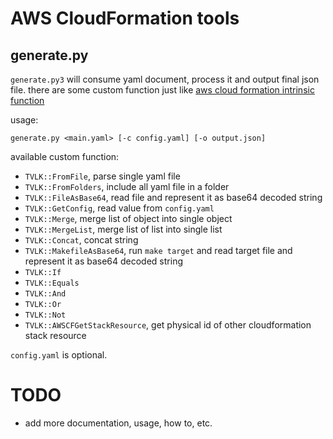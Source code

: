 # AWS CloudFormation tools
## generate.py
`generate.py3` will consume yaml document, process it and output final json file. there are some custom function just like [aws cloud formation intrinsic function](http://docs.aws.amazon.com/AWSCloudFormation/latest/UserGuide/intrinsic-function-reference.html)

usage:

    generate.py <main.yaml> [-c config.yaml] [-o output.json]

available custom function:

 - `TVLK::FromFile`, parse single yaml file
 - `TVLK::FromFolders`, include all yaml file in a folder
 - `TVLK::FileAsBase64`, read file and represent it as base64 decoded string
 - `TVLK::GetConfig`, read value from `config.yaml`
 - `TVLK::Merge`, merge list of object into single object
 - `TVLK::MergeList`, merge list of list into single list
 - `TVLK::Concat`, concat string
 - `TVLK::MakefileAsBase64`, run `make target` and read target file and represent it as base64 decoded string
 - `TVLK::If`
 - `TVLK::Equals`
 - `TVLK::And`
 - `TVLK::Or`
 - `TVLK::Not`
 - `TVLK::AWSCFGetStackResource`, get physical id of other cloudformation stack resource

`config.yaml` is optional.

# TODO
- add more documentation, usage, how to, etc.

